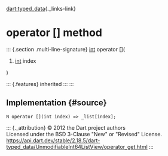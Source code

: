 [dart:typed\_data](../../dart-typed_data/dart-typed_data-library){._links-link}

operator \[\] method
====================

::: {.section .multi-line-signature}
[int](../../dart-core/int-class) operator \[\](

1.  [int](../../dart-core/int-class) index

)

::: {.features}
inherited
:::
:::

Implementation {#source}
--------------

``` {.language-dart data-language="dart"}
N operator [](int index) => _list[index];
```

::: {._attribution}
© 2012 the Dart project authors\
Licensed under the BSD 3-Clause \"New\" or \"Revised\" License.\
<https://api.dart.dev/stable/2.18.5/dart-typed_data/UnmodifiableInt64ListView/operator_get.html>
:::
